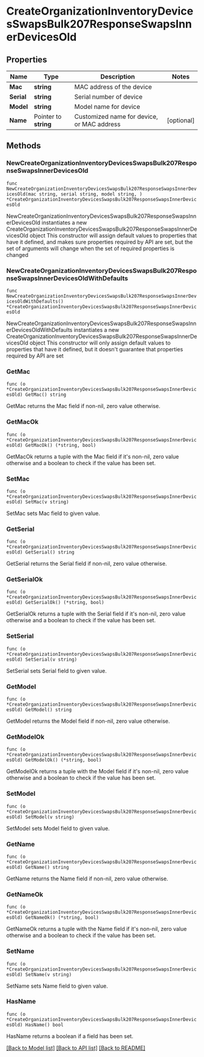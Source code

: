 # CreateOrganizationInventoryDevicesSwapsBulk207ResponseSwapsInnerDevicesOld

## Properties

Name | Type | Description | Notes
------------ | ------------- | ------------- | -------------
**Mac** | **string** | MAC address of the device | 
**Serial** | **string** | Serial number of device | 
**Model** | **string** | Model name for device | 
**Name** | Pointer to **string** | Customized name for device, or MAC address | [optional] 

## Methods

### NewCreateOrganizationInventoryDevicesSwapsBulk207ResponseSwapsInnerDevicesOld

`func NewCreateOrganizationInventoryDevicesSwapsBulk207ResponseSwapsInnerDevicesOld(mac string, serial string, model string, ) *CreateOrganizationInventoryDevicesSwapsBulk207ResponseSwapsInnerDevicesOld`

NewCreateOrganizationInventoryDevicesSwapsBulk207ResponseSwapsInnerDevicesOld instantiates a new CreateOrganizationInventoryDevicesSwapsBulk207ResponseSwapsInnerDevicesOld object
This constructor will assign default values to properties that have it defined,
and makes sure properties required by API are set, but the set of arguments
will change when the set of required properties is changed

### NewCreateOrganizationInventoryDevicesSwapsBulk207ResponseSwapsInnerDevicesOldWithDefaults

`func NewCreateOrganizationInventoryDevicesSwapsBulk207ResponseSwapsInnerDevicesOldWithDefaults() *CreateOrganizationInventoryDevicesSwapsBulk207ResponseSwapsInnerDevicesOld`

NewCreateOrganizationInventoryDevicesSwapsBulk207ResponseSwapsInnerDevicesOldWithDefaults instantiates a new CreateOrganizationInventoryDevicesSwapsBulk207ResponseSwapsInnerDevicesOld object
This constructor will only assign default values to properties that have it defined,
but it doesn't guarantee that properties required by API are set

### GetMac

`func (o *CreateOrganizationInventoryDevicesSwapsBulk207ResponseSwapsInnerDevicesOld) GetMac() string`

GetMac returns the Mac field if non-nil, zero value otherwise.

### GetMacOk

`func (o *CreateOrganizationInventoryDevicesSwapsBulk207ResponseSwapsInnerDevicesOld) GetMacOk() (*string, bool)`

GetMacOk returns a tuple with the Mac field if it's non-nil, zero value otherwise
and a boolean to check if the value has been set.

### SetMac

`func (o *CreateOrganizationInventoryDevicesSwapsBulk207ResponseSwapsInnerDevicesOld) SetMac(v string)`

SetMac sets Mac field to given value.


### GetSerial

`func (o *CreateOrganizationInventoryDevicesSwapsBulk207ResponseSwapsInnerDevicesOld) GetSerial() string`

GetSerial returns the Serial field if non-nil, zero value otherwise.

### GetSerialOk

`func (o *CreateOrganizationInventoryDevicesSwapsBulk207ResponseSwapsInnerDevicesOld) GetSerialOk() (*string, bool)`

GetSerialOk returns a tuple with the Serial field if it's non-nil, zero value otherwise
and a boolean to check if the value has been set.

### SetSerial

`func (o *CreateOrganizationInventoryDevicesSwapsBulk207ResponseSwapsInnerDevicesOld) SetSerial(v string)`

SetSerial sets Serial field to given value.


### GetModel

`func (o *CreateOrganizationInventoryDevicesSwapsBulk207ResponseSwapsInnerDevicesOld) GetModel() string`

GetModel returns the Model field if non-nil, zero value otherwise.

### GetModelOk

`func (o *CreateOrganizationInventoryDevicesSwapsBulk207ResponseSwapsInnerDevicesOld) GetModelOk() (*string, bool)`

GetModelOk returns a tuple with the Model field if it's non-nil, zero value otherwise
and a boolean to check if the value has been set.

### SetModel

`func (o *CreateOrganizationInventoryDevicesSwapsBulk207ResponseSwapsInnerDevicesOld) SetModel(v string)`

SetModel sets Model field to given value.


### GetName

`func (o *CreateOrganizationInventoryDevicesSwapsBulk207ResponseSwapsInnerDevicesOld) GetName() string`

GetName returns the Name field if non-nil, zero value otherwise.

### GetNameOk

`func (o *CreateOrganizationInventoryDevicesSwapsBulk207ResponseSwapsInnerDevicesOld) GetNameOk() (*string, bool)`

GetNameOk returns a tuple with the Name field if it's non-nil, zero value otherwise
and a boolean to check if the value has been set.

### SetName

`func (o *CreateOrganizationInventoryDevicesSwapsBulk207ResponseSwapsInnerDevicesOld) SetName(v string)`

SetName sets Name field to given value.

### HasName

`func (o *CreateOrganizationInventoryDevicesSwapsBulk207ResponseSwapsInnerDevicesOld) HasName() bool`

HasName returns a boolean if a field has been set.


[[Back to Model list]](../README.md#documentation-for-models) [[Back to API list]](../README.md#documentation-for-api-endpoints) [[Back to README]](../README.md)


